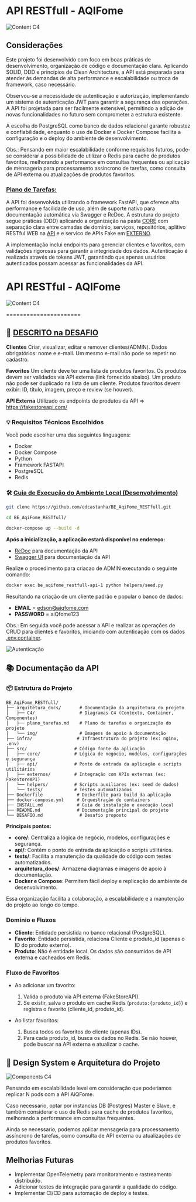 # API RESTfull - AQIFome

![Content C4](./arquitetura_docs/C4/Context.png)


## Considerações 

Este projeto foi desenvolvido com foco em boas práticas de desenvolvimento, organização de código e documentação clara. Aplicando SOLID, DDD e princípios de Clean Architecture, a API está preparada para atender às demandas de alta performance e escalabilidade ou troca de framework, caso necessário.

Observou-se a necessidade de autenticação e autorização, implementando um sistema de autenticação JWT para garantir a segurança das operações. A API foi projetada para ser facilmente extensível, permitindo a adição de novas funcionalidades no futuro sem comprometer a estrutura existente.

A escolha do PostgreSQL como banco de dados relacional garante robustez e confiabilidade, enquanto o uso de Docker e Docker Compose facilita a configuração e o deploy do ambiente de desenvolvimento.

Obs.: Pensando em maior escalabilidade conforme requisitos futuros, pode-se considerar a possibilidade de utilizar o Redis para cache de produtos favoritos, melhorando a performance em consultas frequentes ou aplicação de mensageria para processamento assíncrono de tarefas, como consulta de API externa ou atualizações de produtos favoritos.

### [Plano de Tarefas:](arquitetura_docs/plano_tarefas.md)

A API foi desenvolvida utilizando o framework FastAPI, que oferece alta performance e facilidade de uso, além de suporte nativo para documentação automática via Swagger e ReDoc. A estrutura do projeto segue práticas (DDD) aplicando a organização na pasta [CORE](src/core) com separação clara entre camadas de domínio, serviços, repositórios, aplitivo RESTful WEB na [API](src/api) e e servico de APIs Fake em [EXTERNO](src/externos).

A implementação inclui endpoints para gerenciar clientes e favoritos, com validações rigorosas para garantir a integridade dos dados. 
Autenticação é realizada através de tokens JWT, garantindo que apenas usuários autenticados possam acessar as funcionalidades da API.

# API RESTful - AQIFome
![Content C4](./arquitetura_docs/C4/Container.png)

======================

## 🔧 [DESCRITO na DESAFIO](DESAFIO.md)

**Clientes**
Criar, visualizar, editar e remover clientes(ADMIN).
Dados obrigatórios: nome e e-mail.
Um mesmo e-mail não pode se repetir no cadastro.

**Favoritos**
Um cliente deve ter uma lista de produtos favoritos.
Os produtos devem ser validados via API externa (link fornecido abaixo).
Um produto não pode ser duplicado na lista de um cliente.
Produtos favoritos devem exibir: ID, título, imagem, preço e review (se houver).

**API Externa**
Utilizado os endpoints de produtos da API => https://fakestoreapi.com/

### 💡 Requisitos Técnicos Escolhidos
Você pode escolher uma das seguintes linguagens:
- Docker
- Docker Compose
- Python
- Framework FASTAPI  
- PostgreSQL
- Redis 

### 🛠️ [Guia de Execução do Ambiente Local (Desenvolvimento)](INSTALL.md)

```bash
git clone https://github.com/edcastanha/BE_AqiFome_RESTfull.git

cd BE_AqiFome_RESTfull/

docker-compose up --build -d
```

**Após a inicialização, a aplicação estará disponível no endereço:**

- [ReDoc](http://localhost:8000/redoc) para documentação da API
- [Swagger UI](http://localhost:8000/docs) para documentação da API

Realize o procedimento para criacao de ADMIN executando o seguinte comando:
```bash
docker exec be_aqifome_restfull-api-1 python helpers/seed.py   
```
Resultando na criação de um cliente padrão e popular o banco de dados:
- **EMAIL**    = edson@aiqfome.com
- **PASSWORD** = aiQfome123

Obs.: Em seguida você pode acessar a API e realizar as operações de CRUD para clientes e favoritos, iniciando com autenticação com os dados [.env.container](./infra/.env.container).

![Autenticação](./arquitetura_docs/img/auth_admin_seed.png)


## 📚 Documentação da API

### 📦 Estrutura do Projeto

```
BE_AqiFome_RESTfull/
├── arquitetura_docs/       # Documentação da arquitetura do projeto
│   ├── C4/                 # Diagramas C4 (Contexto, Container, Componentes)
│   ├── plano_tarefas.md    # Plano de tarefas e organização do projeto
│   └── img/                # Imagens de apoio à documentação
├── infra/                 # Infraestrutura do projeto (ex: nginx, .env)
├── src/                  # Código fonte da aplicação
│   ├── core/             # Lógica de negócio, modelos, configurações e segurança
│   ├── api/              # Ponto de entrada da aplicação e scripts utilitários
│   ├── externos/         # Integração com APIs externas (ex: FakeStoreAPI)
│   └── helpers/          # Scripts auxiliares (ex: seed de dados)
│   └── tests/            # Testes automatizados
├── Dockerfile             # Dockerfile para build da aplicação
├── docker-compose.yml     # Orquestração de containers
├── INSTALL.md             # Guia de instalação e execução local
├── README.md              # Documentação principal do projeto
└── DESAFIO.md              # Desafio proposto
```

**Principais pontos:**
- **core/**: Centraliza a lógica de negócio, modelos, configurações e segurança.
- **api/**: Contém o ponto de entrada da aplicação e scripts utilitários.
- **tests/**: Facilita a manutenção da qualidade do código com testes automatizados.
- **arquitetura_docs/**: Armazena diagramas e imagens de apoio à documentação.
- **Docker e Compose**: Permitem fácil deploy e replicação do ambiente de desenvolvimento.

Essa organização facilita a colaboração, a escalabilidade e a manutenção do projeto ao longo do tempo.


### Domínio e Fluxos
- **Cliente**: Entidade persistida no banco relacional (PostgreSQL).
- **Favorito**: Entidade persistida, relaciona Cliente e produto_id (apenas o ID do produto externo).
- **Produto**: Não é entidade local. Os dados são consumidos de API externa e cacheados em Redis.

### Fluxo de Favoritos
- Ao adicionar um favorito:
  1. Valida o produto via API externa (FakeStoreAPI).
  2. Se existir, salva o produto em cache Redis (`produto:{produto_id}`) e registra o favorito (cliente_id, produto_id).

- Ao listar favoritos:
  1. Busca todos os favoritos do cliente (apenas IDs).
  2. Para cada produto_id, busca os dados no Redis. Se não houver, pode buscar na API externa e atualizar o cache.

## 🧩 Design System e Arquitetura do Projeto

![Components C4](./arquitetura_docs/C4/Componet.png)

Pensando em escalabilidade levei em consideração que poderiamos replicar N pods com a API AiQFome.

Caso necessario, optar por instancias DB (Postgres) Master e Slave, e também considerar o uso de Redis para cache de produtos favoritos, melhorando a performance em consultas frequentes.

Ainda se necessario, podemos aplicar mensageria para processamento assíncrono de tarefas, como consulta de API externa ou atualizações de produtos favoritos.

## Melhorias Futuras

- Implementar OpenTelemetry para monitoramento e rastreamento distribuído.
- Adicionar testes de integração para garantir a qualidade do código.
- Implementar CI/CD para automação de deploy e testes.
